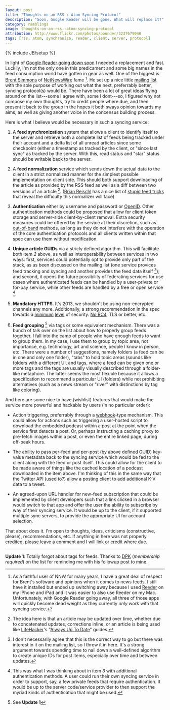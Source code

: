 ```yaml
---
layout: post
title: "Thoughts on an RSS / Atom Syncing Protocol"
description: "Soon, Google Reader will be gone. What will replace it?"
category: ramblings
image: thoughts-on-an-rss--atom-syncing-protocol
attribution: http://www.flickr.com/photos/bounder/3237679040
tags: [rss, atom, synchronize, reader, client, server, protocol]
---
```

{% include JB/setup %}

In light of [Google Reader going down soon][gr-dead] I needed a replacement and fast. Luckily, I'm
not the only one in this predicament and some big names in the feed consumption world have gotten in
gear as well. One of the biggest is [Brent Simmons][] of [NetNewsWire][] fame [^1]. He set up a nice
little [mailing list][mailing-list] with the sole purpose of working out what the next, preferrably
better, syncing protocol(s) would be. There have been a lot of great ideas flying around on the
list---some I agree with, some I dont---so, I figured why not compose my own thoughts, try to credit
people where due, and then present it back to the group in the hopes it both sways opinion towards
my aims, as well as giving another voice in the concensus building process.

[gr-dead]: http://googlereader.blogspot.com/2013/03/powering-down-google-reader.html
[brent simmons]: http://inessential.com
[netnewswire]: http://netnewswireapp.com
[mailing-list]: http://lists.ranchero.com/listinfo.cgi/rss-sync-ranchero.com

Here is what I believe would be necessary in such a syncing service:

1. A **feed synchronization** system that allows a client to identify itself to the server and
   retrieve both a complete list of feeds being tracked under their account and a delta list of all
   unread articles since some checkpoint (either a timestamp as tracked by the client, or "since
   last sync" as tracked by the server. With this, read status and "star" status should be writable
   back to the server.

2. A **feed normalization** service which sends down the actual data to the client in a strict
   normalized manner for the simplest possible implementation on client side. This should both
   support downloading of the article as provided by the RSS feed as well as a diff between two
   versions of an article [^2]. ([Brian Reischl][] has a nice list of [stupid feed tricks][] that
   reveal the difficulty this normalizer will face)

3. **Authentication** either by username and password or [OpenID][]. Other authentication methods
   could be proposed that allow for client token storage and server-side client-by-client removal.
   Extra security measures could be offered by the service at their discretion, such as
   [out-of-band][] methods, as long as they do not interfere with the operation of the core
   authentication protocols and all clients written within that spec can use them without
   modification.

4. **Unique article GUIDs** via a stricly defined algorithm. This will facilitate both item *2*
   above, as well as interoperability between services in two ways: first, services could
   potentially opt to provide only part of the stack, as as been discussed on the mailing list (one
   service provices feed tracking and syncing and another provides the feed data itself [^3]); and
   second, it opens the future possibility of federating services for use cases where authenticated
   feeds can be handled by a user-private or for-pay service, while other feeds are handled by a
   free or open service [^4].

5. **Mandatory HTTPS**. It's 2013, we shouldn't be using non-encrypted channels any more.
   Additionally, a strong recommendation in the spec towards a [minimum][] [level][] of security.
   [No RC4][], TLS or better, etc.

6. **Feed grouping** [^5] via tags or some equivalent mechanism. There was a bunch of talk over on the
   list about how to properly group feeds together. I fall into the camp of people who have enough
   feeds to want to group them. In my case, I use them to group by topic area, not importance, e.g.
   technology, art and science, people I know in person, etc. There were a number of suggestions,
   namely folders (a feed can be in one and only one folder), "tabs" to hold topic areas (sounds
   like folders with a different UI, and tags, where a feed can be given one or more tags and the
   tags are usually visually described through a folder-like metaphore. The latter seems the most
   flexible because it allows a specification to recommend a particular UI (folders) while not
   prohibiting alternatives (such as a news stream or "river" with distinctions by tag like
   coloring).

[brian reischl]: https://twitter.com/brianreischl
[stupid feed tricks]: https://docs.google.com/document/d/1cvq67iQpk2C7ufOsefsfKnGCXeUIv46NQHbnHkm8PtU/edit?usp=sharing
[openid]: http://openid.net
[out-of-band]: http://en.wikipedia.org/wiki/Out_of_band#Authentication
[minimum]: http://en.wikipedia.org/wiki/Transport_Layer_Security#BEAST_attack
[level]: http://en.wikipedia.org/wiki/Transport_Layer_Security#CRIME_attack
[no rc4]: http://en.wikipedia.org/wiki/Transport_Layer_Security#RC4_attack

And here are some nice to have (wishlist) features that would make the service more powerful and
hackable by users (in no particular order):

* Action triggering, preferrably through a [webhook][]-type mechanism. This could allow for actions
  such as triggering a user-hosted script to download the embedded podcast within a post at the
  point when the service first detects a post. Or, perhaps instructing a caching proxy to pre-fetch
  images within a post, or even the entire linked page, during off-peak hours.

* The ability to pass per-feed and per-post (by above defined GUID) key-value metadata back to the
  syncing service which would be fed to the client along with the feed or post itself. This could
  allow for the client to be made aware of things like the cached location of a podcast downloaded
  in the item above. I'm thinking of this in the same way that the Twitter API (used to?) allow a
  posting client to add additional K-V data to a tweet.

* An agreed-upon URL handler for new-feed subscription that could be implemented by client
  developers such that a link clicked in a browser would switch to that app and offer the user the
  ability to subscribe by way of their syncing service. It would be up to the client, if it
  supported multiple sync servers, to provide the appropriate UI for account selection.

[webhook]: http://en.wikipedia.org/wiki/Webhook

That about does it. I'm open to thoughts, ideas, criticisms (constructive, please), recommendations,
etc. If anything in here was not properly credited, please leave a comment and I will link or credit
where due.

* * * 

**Update 1**: Totally forgot about tags for feeds. Thanks to [DPK][] (*membership required*) on the
list for reminding me with his followup post to mine.

[dpk]: http://lists.ranchero.com/private.cgi/rss-sync-ranchero.com/2013-March/000115.html

[^1]: As a faithful user of NNW for many years, I have a great deal of respect for Brent's software
and opinions when it comes to news feeds. I still have it installed but ended up switching away
because I used [Reeder][] on my iPhone and iPad and it was easier to also use Reeder on my Mac.
Unfortunately, with Google Reader going away, all three of those apps will quickly become dead
weight as they currently *only* work with that syncing service.

[^2]: The idea here is that an article may be updated over time, whether due to concatenated
updates, corrections inline, or an article is being used like [LifeHacker][]'s "[Always Up To
Date][]" guides.

[^3]: I don't necessarily agree that this is the correct way to go but there was interest in it on
the mailing list, so I threw it in here. It's a strong argument towards spending time to nail down
a well-defined algorithm to create unique IDs for post items, especially over time and between
updates.

[^4]: This was what I was thinking about in item *3* with additional authentication methods. A user
could run their own syncing service in order to support, say, a few private feeds that require
authentication. It would be up to the server code/service provider to then support the myriad kinds
of authentication that might be used.

[^5]: See **Update 1**

[reeder]: http://reederapp.com
[lifehacker]: http://lifehacker.com
[always up to date]: http://lifehacker.com/always-up-to-date-guide
